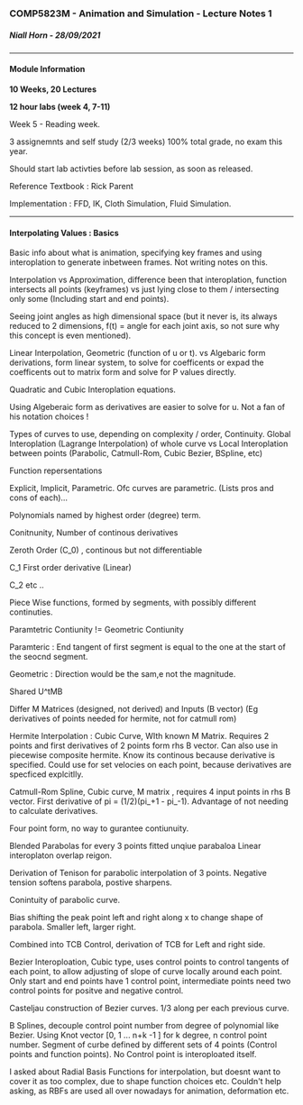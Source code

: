 

### COMP5823M - Animation and Simulation - Lecture Notes 1

##### Niall Horn - 28/09/2021

___

#### Module Information

**10 Weeks, 20 Lectures**

**12 hour labs (week 4, 7-11)**

Week 5 - Reading week.

3 assignemnts and self study (2/3 weeks) 100% total grade, no exam this year. 

Should start lab activties before lab session, as soon as released. 

Reference Textbook : Rick Parent

Implementation : FFD, IK, Cloth Simulation, Fluid Simulation. 

___

#### Interpolating Values : Basics 

Basic info about what is animation, specifying key frames and using interoplation to generate inbetween frames. Not writing notes on this.

Interpolation vs Approximation, difference been that interoplation, function intersects all points (keyframes) vs just lying close to them / intersecting only some (Including start and end points). 

Seeing joint angles as high dimensional space (but it never is, its always reduced to 2 dimensions, f(t) = angle for each joint axis, so not sure why this concept is even mentioned).

Linear Interpolation, Geometric (function of u or t). vs Algebaric form derivations, form linear system, to solve for coefficents or expad the coefficents out to matrix form and solve for P values directly.

Quadratic and Cubic Interoplation equations.

Using Algeberaic form as derivatives are easier to solve for u. Not a fan of his notation choices !

Types of curves to use, depending on complexity / order, Continuity.  Global Interoplation (Lagrange Interpolation) of whole curve  vs Local Interoplation between points (Parabolic, Catmull-Rom, Cubic Bezier, BSpline, etc)

Function repersentations 

Explicit, Implicit, Parametric. Ofc curves are parametric. (Lists pros and cons of each)... 

Polynomials named by highest order (degree) term. 

Conitnunity, Number of continous derivatives

Zeroth  Order (C_0) , continous but not differentiable 

C_1 First order derivative (Linear)

C_2 etc ..

Piece Wise functions, formed by segments, with possibly different continuties.

Paramtetric Contiunity != Geometric Contiunity

Paramteric : End tangent of first segment is equal to the one at the start of the seocnd segment.

Geometric : Direction would be the sam,e not the magnitude. 

Shared U^tMB

Differ M Matrices (designed, not derived) and Inputs (B vector) (Eg derivatives of points needed for hermite, not for catmull rom)

Hermite Interpolation : Cubic Curve, WIth known M Matrix.  Requires 2 points and first derivatives of 2 points form rhs B vector. Can also use in piecewise composite hermite. Know its continous because derivative is specified. Could use for set velocies on each point, because derivatives are specficed explcitlly. 

Catmull-Rom Spline, Cubic curve, M matrix , requires 4 input points in rhs B vector. First derivative of pi = (1/2)(pi_+1 - pi_-1). Advantage of not needing to calculate derivatives. 

Four point form, no way to gurantee contiunuity. 

Blended Parabolas for every 3 points fitted unqiue parabaloa Linear interoplaton overlap reigon.

Derivation of Tenison for parabolic interpolation of 3 points.  Negative tension softens parabola, postive sharpens.

Conintuity  of parabolic curve.

Bias shifting the peak point left and right along x to change shape of parabola.  Smaller left, larger right. 

Combined into TCB Control,  derivation of TCB for Left and right side. 

Bezier Interoploation, Cubic type, uses control points to control tangents of each point, to allow adjusting of slope of curve locally around each point. Only start and end points have 1 control point, intermediate points need two control points for positve and negative control. 

Casteljau construction of Bezier curves. 1/3  along per each previous curve. 

B Splines, decouple control point number from degree of polynomial like Bezier. Using Knot vector [0, 1 ... n+k -1 ] for k degree, n control point number. Segment of curbe defined by different sets of 4 points (Control points and function points). No Control point is interoploated itself. 

I asked about Radial Basis Functions for interpolation, but doesnt want to cover it as too complex, due to shape function choices etc. Couldn't help asking, as RBFs are used all over nowadays for animation, deformation etc. 



